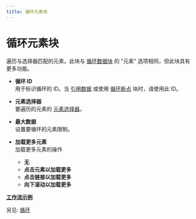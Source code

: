 ```yaml
---
title: 循环元素块
---
```


# 循环元素块

遍历与选择器匹配的元素。此块与 [循环数据块](/blocks/loop-data.md) 的 "元素" 选项相同，但此块具有更多功能。

- **循环 ID** <br />
用于标识循环的 ID。当 [引用数据](#accessing-data) 或使用 [循环断点](/blocks/loop-breakpoint) 块时，请使用此 ID。

- **元素选择器** <br />
要遍历的元素的 [元素选择器](../workflow/element-selector.md)。

- **最大数据** <br />
设置要循环的元素限制。

- **加载更多元素** <br />
	加载更多元素的操作
	- **无**
	- **点击元素以加载更多**
	- **点击链接以加载更多**
	- **向下滚动以加载更多**

[**工作流示例**](https://extension.automa.site/workflow/sIGixG_Cpb5wOaw05_2tZ)

另见: [循环](../workflow/looping.md#using-the-loop-data-or-loop-elements-block)